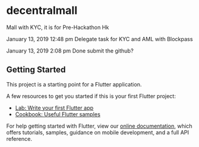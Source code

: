 # decentralmall

Mall with KYC, it is for Pre-Hackathon Hk


January 13, 2019 12:48 pm
Delegate task for KYC and AML with Blockpass

January 13, 2019 2:08 pm
Done submit the github?


## Getting Started

This project is a starting point for a Flutter application.

A few resources to get you started if this is your first Flutter project:

- [Lab: Write your first Flutter app](https://flutter.io/docs/get-started/codelab)
- [Cookbook: Useful Flutter samples](https://flutter.io/docs/cookbook)

For help getting started with Flutter, view our 
[online documentation](https://flutter.io/docs), which offers tutorials, 
samples, guidance on mobile development, and a full API reference.
